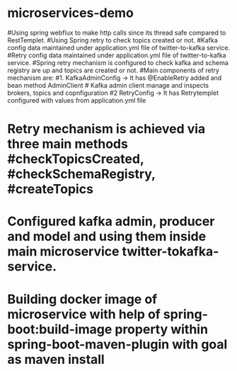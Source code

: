 # microservices-demo
#Using spring webflux to make http calls since its thread safe compared to RestTemplet. 
#Using Spring retry to check topics created or not. 
#Kafka config data maintained under application.yml file of twitter-to-kafka service. 
#Retry config data maintained under application.yml file of twitter-to-kafka service. 
#Spring retry mechanism is configured to check kafka and schema registry are up and topics are created or not. 
#Main components of retry mechanism are:
	#1. KafkaAdminConfig -> It has @EnableRetry added and bean method AdminClient
	#   Kafka admin client manage and inspects  brokers, topics and copnfiguration
	#2  RetryConfig -> It has Retrytemplet configured with values from application.yml file
# Retry mechanism is achieved via three main methods #checkTopicsCreated, #checkSchemaRegistry, #createTopics
# Configured kafka admin, producer and model and using them inside main microservice twitter-tokafka-service. 
# Building docker image of microservice with help of spring-boot:build-image property within spring-boot-maven-plugin with goal as maven install

